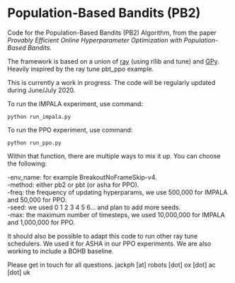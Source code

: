 # Population-Based Bandits (PB2)


Code for the Population-Based Bandits (PB2) Algorithm, from the paper *Provably Efficient Online Hyperparameter Optimization with Population-Based Bandits*.

The framework is based on a union of [ray](https://github.com/ray-project/ray) (using rllib and tune) and [GPy](https://github.com/SheffieldML/GPy). Heavily inspired by the ray tune pbt_ppo example. 

This is currently a work in progress. The code will be regularly updated during June/July 2020.

To run the IMPALA experiment, use command:

``
 python run_impala.py 
``

To run the PPO experiment, use command:

``
 python run_ppo.py 
``


Within that function, there are multiple ways to mix it up. You can choose the following:

-env_name: for example BreakoutNoFrameSkip-v4. \
-method: either pb2 or pbt (or asha for PPO).  \
-freq: the frequency of updating hyperparams, we use 500,000 for IMPALA and 50,000 for PPO.  \
-seed: we used 0 1 2 3 4 5 6... and plan to add more seeds.  \
-max: the maximum number of timesteps, we used 10,000,000 for IMPALA and 1,000,000 for PPO.  

It should also be possible to adapt this code to run other ray tune schedulers. We used it for ASHA in our PPO experiments. We are also working to include a BOHB baseline. 

Please get in touch for all questions.
jackph [at] robots [dot] ox [dot] ac [dot] uk


